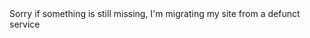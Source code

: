 <html>
<body>
Sorry if something is still missing, I'm migrating my site from a defunct service
</body>
</html>
